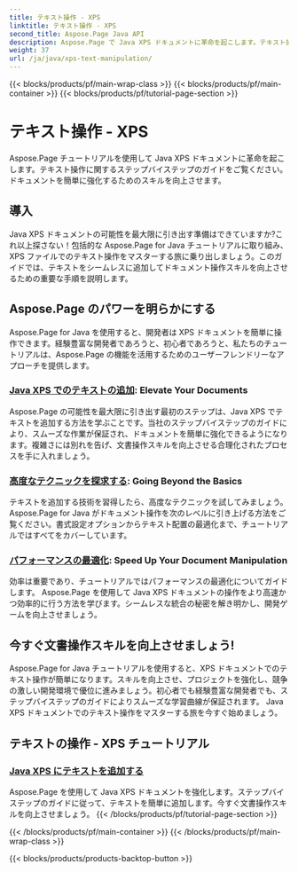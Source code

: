 ```yaml
---
title: テキスト操作 - XPS
linktitle: テキスト操作 - XPS
second_title: Aspose.Page Java API
description: Aspose.Page で Java XPS ドキュメントに革命を起こします。テキスト操作に関するステップバイステップのガイドをご覧ください。ドキュメントを簡単に強化するためのスキルを向上させます。
weight: 37
url: /ja/java/xps-text-manipulation/
---
```


{{< blocks/products/pf/main-wrap-class >}}
{{< blocks/products/pf/main-container >}}
{{< blocks/products/pf/tutorial-page-section >}}

# テキスト操作 - XPS


Aspose.Page チュートリアルを使用して Java XPS ドキュメントに革命を起こします。テキスト操作に関するステップバイステップのガイドをご覧ください。ドキュメントを簡単に強化するためのスキルを向上させます。

## 導入

Java XPS ドキュメントの可能性を最大限に引き出す準備はできていますか?これ以上探さない！包括的な Aspose.Page for Java チュートリアルに取り組み、XPS ファイルでのテキスト操作をマスターする旅に乗り出しましょう。このガイドでは、テキストをシームレスに追加してドキュメント操作スキルを向上させるための重要な手順を説明します。

## Aspose.Page のパワーを明らかにする

Aspose.Page for Java を使用すると、開発者は XPS ドキュメントを簡単に操作できます。経験豊富な開発者であろうと、初心者であろうと、私たちのチュートリアルは、Aspose.Page の機能を活用するためのユーザーフレンドリーなアプローチを提供します。

### [Java XPS でのテキストの追加](./add-text/): Elevate Your Documents

Aspose.Page の可能性を最大限に引き出す最初のステップは、Java XPS でテキストを追加する方法を学ぶことです。当社のステップバイステップのガイドにより、スムーズな作業が保証され、ドキュメントを簡単に強化できるようになります。複雑さには別れを告げ、文書操作スキルを向上させる合理化されたプロセスを手に入れましょう。

### [高度なテクニックを探求する](#): Going Beyond the Basics

テキストを追加する技術を習得したら、高度なテクニックを試してみましょう。 Aspose.Page for Java がドキュメント操作を次のレベルに引き上げる方法をご覧ください。書式設定オプションからテキスト配置の最適化まで、チュートリアルではすべてをカバーしています。

### [パフォーマンスの最適化](#): Speed Up Your Document Manipulation

効率は重要であり、チュートリアルではパフォーマンスの最適化についてガイドします。 Aspose.Page を使用して Java XPS ドキュメントの操作をより高速かつ効率的に行う方法を学びます。シームレスな統合の秘密を解き明かし、開発ゲームを向上させましょう。

## 今すぐ文書操作スキルを向上させましょう!

Aspose.Page for Java チュートリアルを使用すると、XPS ドキュメントでのテキスト操作が簡単になります。スキルを向上させ、プロジェクトを強化し、競争の激しい開発環境で優位に進みましょう。初心者でも経験豊富な開発者でも、ステップバイステップのガイドによりスムーズな学習曲線が保証されます。 Java XPS ドキュメントでのテキスト操作をマスターする旅を今すぐ始めましょう。
## テキストの操作 - XPS チュートリアル
### [Java XPS にテキストを追加する](./add-text/)
Aspose.Page を使用して Java XPS ドキュメントを強化します。ステップバイステップのガイドに従って、テキストを簡単に追加します。今すぐ文書操作スキルを向上させましょう。
{{< /blocks/products/pf/tutorial-page-section >}}

{{< /blocks/products/pf/main-container >}}
{{< /blocks/products/pf/main-wrap-class >}}

{{< blocks/products/products-backtop-button >}}

